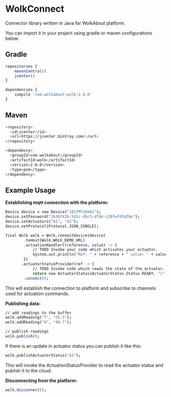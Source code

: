 # WolkConnect

Connector library written in Java for WolkAbout platform.

You can import it in your project using gradle or maven configurations below.

Gradle
------

```sh
repositories {
    mavenCentral()
    jcenter()
}

dependencies {
    compile 'com.wolkabout:wolk:2.0.0'
}
```
Maven
-----
```sh
<repository>
  <id>jcenter</id>
  <url>https://jcenter.bintray.com/</url>
</repository>

<dependency>
  <groupId>com.wolkabout</groupId>
  <artifactId>wolk</artifactId>
  <version>2.0.0</version>
  <type>pom</type>
</dependency>
```

Example Usage
-------------
**Establishing mqtt connection with the platform:**
```sh
Device device = new Device("1017MYJAVA1");
device.setPassword("3b30742b-5d1c-4bc3-df84-c28fwfdfq59e");
device.setActuators("A1", "A2");
device.setProtocol(Protocol.JSON_SINGLE);

final Wolk wolk = Wolk.connectDevice(device)
        .toHost(Wolk.WOLK_DEMO_URL)
        .actuationHandler((reference, value) -> {
            // TODO Invoke your code which activates your actuator. 
            System.out.println("Ref: " + reference + " value: " + value);
        })
       .actuatorStatusProvider(ref -> {
            // TODO Invoke code which reads the state of the actuator.
            return new ActuatorStatus(ActuatorStatus.Status.READY, "1");})
        .connect();
```

This will establish the connection to platform and subscribe to channels
 used for actuation commands.
 


**Publishing data:**
```sh
// add readings to the buffer
wolk.addReading("T", "25.5");
wolk.addReading("H", "40.7");

// publish readings
wolk.publish();
```

If there is an update in actuator status you can publish it like this:
```sh
wolk.publishActuatorStatus("A1");
```
This will invoke the ActuationStatusProvider to read the actuator status
 and publish it to the cloud. 

**Disconnecting from the platform:**
```sh
wolk.disconnect();